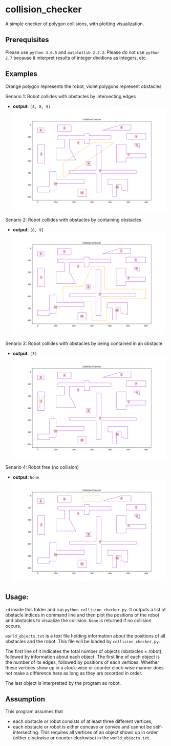 # collision_checker
A simple checker of polygon collisions, with plotting visualization.

## Prerequisites
Please use ```python 3.6.5``` and ```matplotlib 2.2.2```. Please do not use ```python 2.7``` because it interpret results of integer dividions as integers, etc.

## Examples
Orange polygon represents the robot, violet polygons represent obstacles

Senario 1: Robot collides with obstacles by intersecting edges
- **output**: ```[4, 8, 9]```
![](https://github.com/JingxiXu/collision_checker/blob/master/images/edges.png)

Senario 2: Robot collides with obstacles by containing obstacles
- **output**: ```[8, 9]```
![](https://github.com/JingxiXu/collision_checker/blob/master/images/outside.png)

Senario 3: Robot collides with obstacles by being contained in an obstacle
- **output**: ```[3]```
![](https://github.com/JingxiXu/collision_checker/blob/master/images/inside.png)

Senario 4: Robot free (no collision)
- **output**: ```None```
![](https://github.com/JingxiXu/collision_checker/blob/master/images/no_collision.png)

## Usage:
```cd``` inside this folder and run ```python collision_checker.py```. It outputs a list of obstacle indices in command line and then plot the positions of the robot and obstacles to visualize the collision. ```None``` is returned if no collision occurs.

```world_objects.txt``` is a text file holding information about the positions of all obstacles and the robot. This file will be loaded by ```collision_checker.py```. 

The first line of it indicates the total number of objects (obstacles + robot), followed by information about each object. The first line of each object is the number of its edges, followed by positions of each vertices. Whether these vertices show up in a clock-wise or counter clock-wise manner does not make a difference here as long as they are recorded in order. 

The last object is interpretted by the program as robot.

## Assumption
This program assumes that 
- each obstacle or robot consists of at least three different vertices;
- each obstacle or robot is either concave or convex and cannot be self-intersecting. This requires all vertices of an object shows up in order (either clockwise or counter clockwise) in the ```world_objects.txt```.
